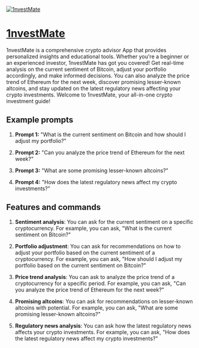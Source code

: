 [![1nvestMate](https://files.oaiusercontent.com/file-inzNWOuzJL5zrld05R2zCdFB?se=2123-10-17T18%3A00%3A01Z&sp=r&sv=2021-08-06&sr=b&rscc=max-age%3D31536000%2C%20immutable&rscd=attachment%3B%20filename%3D8c88c160-a3e1-425f-9d8c-285715e686a6.png&sig=/Tm8duLyC4kFYFwBM7FS0EZBMRO9HyRRkA6MTLGJmpg%3D)](https://chat.openai.com/g/g-GXxHduFy0-1nvestmate)

# [1nvestMate](https://chat.openai.com/g/g-GXxHduFy0-1nvestmate)

1nvestMate is a comprehensive crypto advisor App that provides personalized insights and educational tools. Whether you're a beginner or an experienced investor, 1nvestMate has got you covered! Get real-time analysis on the current sentiment of Bitcoin, adjust your portfolio accordingly, and make informed decisions. You can also analyze the price trend of Ethereum for the next week, discover promising lesser-known altcoins, and stay updated on the latest regulatory news affecting your crypto investments. Welcome to 1nvestMate, your all-in-one crypto investment guide!

## Example prompts

1. **Prompt 1:** "What is the current sentiment on Bitcoin and how should I adjust my portfolio?"

2. **Prompt 2:** "Can you analyze the price trend of Ethereum for the next week?"

3. **Prompt 3:** "What are some promising lesser-known altcoins?"

4. **Prompt 4:** "How does the latest regulatory news affect my crypto investments?"

## Features and commands

1. **Sentiment analysis**: You can ask for the current sentiment on a specific cryptocurrency. For example, you can ask, "What is the current sentiment on Bitcoin?"

2. **Portfolio adjustment**: You can ask for recommendations on how to adjust your portfolio based on the current sentiment of a cryptocurrency. For example, you can ask, "How should I adjust my portfolio based on the current sentiment on Bitcoin?"

3. **Price trend analysis**: You can ask to analyze the price trend of a cryptocurrency for a specific period. For example, you can ask, "Can you analyze the price trend of Ethereum for the next week?"

4. **Promising altcoins**: You can ask for recommendations on lesser-known altcoins with potential. For example, you can ask, "What are some promising lesser-known altcoins?"

5. **Regulatory news analysis**: You can ask how the latest regulatory news affects your crypto investments. For example, you can ask, "How does the latest regulatory news affect my crypto investments?"